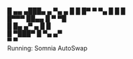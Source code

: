 █ ▄▄  ▄███▄       ▄  ▀▄    ▄ 
█   █ █▀   ▀  ▀▄   █   █  █  
█▀▀▀  ██▄▄      █ ▀     ▀█   
█     █▄   ▄▀  ▄ █      █    
 █    ▀███▀   █   ▀▄  ▄▀     
  ▀            ▀             
Running: Somnia AutoSwap

